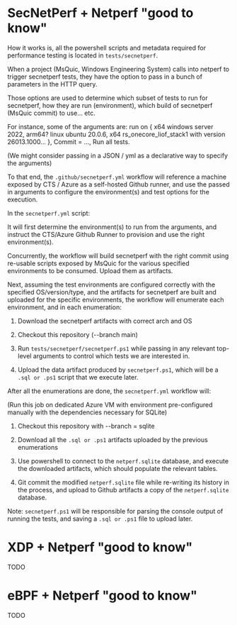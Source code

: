 
# SecNetPerf + Netperf "good to know"

How it works is, all the powershell scripts and metadata required for performance testing is located in `tests/secnetperf`.

When a project (MsQuic, Windows Engineering System) calls into netperf to trigger secnetperf tests, they have the option to pass in
a bunch of parameters in the HTTP query.

Those options are used to determine which subset of tests to run for secnetperf, how they are run (environment), which build of secnetperf (MsQuic commit) to use... etc.

For instance, some of the arguments are: run on { x64 windows server 2022, arm64? linux ubuntu 20.0.6, x64 rs_onecore_liof_stack1 with version 26013.1000... }, Commit = ..., Run all tests.

(We might consider passing in a JSON / yml as a declarative way to specify the arguments)

To that end, the `.github/secnetperf.yml` workflow will reference a machine exposed by CTS / Azure as a self-hosted Github runner, and use the passed in arguments to configure
the environment(s) and test options for the execution.

In the `secnetperf.yml` script:

It will first determine the environment(s) to run from the arguments, and instruct the CTS/Azure Github Runner to provision and use the right environment(s).

Concurrently, the workflow will build secnetperf with the right commit using re-usable scripts exposed by MsQuic for the various specified environments to be consumed. Upload them as artifacts.

Next, assuming the test environments are configured correctly with the specified OS/version/type, and the artifacts for secnetperf are built and uploaded for the specific environments,
the workflow will enumerate each environment, and in each enumeration:

1. Download the secnetperf artifacts with correct arch and OS

2. Checkout this repository (--branch main)

3. Run `tests/secnetperf/secnetperf.ps1` while passing in any relevant top-level arguments to control which tests we are interested in.

4. Upload the data artifact produced by `secnetperf.ps1`, which will be a `.sql or .ps1` script that we execute later.

After all the enumerations are done, the `secnetperf.yml` workflow will:

(Run this job on dedicated Azure VM with environment pre-configured manually with the dependencies necessary for SQLite)

1. Checkout this repository with --branch = sqlite

2. Download all the `.sql or .ps1` artifacts uploaded by the previous enumerations

3. Use powershell to connect to the `netperf.sqlite` database, and execute the downloaded artifacts, which should populate the relevant tables.

4. Git commit the modified `netperf.sqlite` file while re-writing its history in the process, and upload to Github artifacts a copy of the `netperf.sqlite` database.

Note: `secnetperf.ps1` will be responsible for parsing the console output of running the tests, and saving a `.sql or .ps1` file to upload later.

# XDP + Netperf "good to know"

TODO

# eBPF + Netperf "good to know"

TODO
